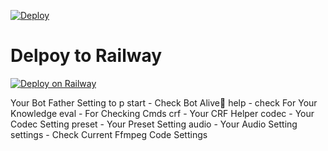 [![Deploy](https://www.herokucdn.com/deploy/button.svg)](https://heroku.com/deploy?template=https://github.com/MrSuhan/encodertgram)
# Delpoy to Railway 
[![Deploy on Railway](https://railway.app/button.svg)](https://railway.app/new/template?template=https%3A%2F%2Fgithub.com%2FSahanJayaweera%2FPrivet-Encode-Pro-Bot-me&envs=API_HASH%2CAPP_ID%2CAUTH_USERS%2CBOT_USERNAME%2CENV%2CLOG_CHANNEL%2CSESSION_NAME%2CTG_BOT_TOKEN&API_HASHDesc=Get+this+value+from+https%3A%2F%2Fmy.telegram.org&APP_IDDesc=Get+this+value+from+https%3A%2F%2Fmy.telegram.org&AUTH_USERSDesc=Allow+only+pre-defined+users+to+use+this+bot+as+Sudo+User.+Separate+with+Space.+Just+for+using+Admin+Commands.&BOT_USERNAMEDesc=Your+Bot+Username.+Without+%60%40%60+before+Username%21&ENVDesc=Setting+this+to+ANYTHING+will+enable+VARs+when+in+ENV+mode&LOG_CHANNELDesc=Your+Bot%27s+Log+Channel%27s+Username.+For+Help+ask+in+%40linux_repo&SESSION_NAMEDesc=Keep+this+default&TG_BOT_TOKENDesc=Your+bot+token%2C+as+a+string.+Get+this+from+%40BotFather&ENVDefault=ANYTHING&SESSION_NAMEDefault=SJCompressBot&referralCode=gqAp1G)


Your Bot Father Setting to p
start - Check Bot Alive💋
help - check For Your Knowledge
eval - For Checking Cmds
crf - Your CRF Helper
codec - Your Codec Setting
preset - Your Preset Setting
audio - Your Audio Setting
settings - Check Current Ffmpeg Code Settings
```
